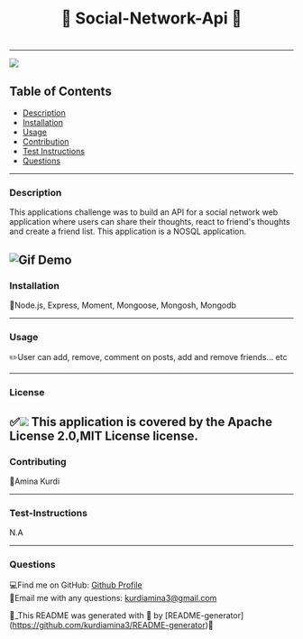 
  
  # <h1 align="center"> 🌻 Social-Network-Api 🌻 <h1>
  
----

<a href="https://img.shields.io/badge/License-Apache License 2.0-blueviolet"><img src="https://img.shields.io/badge/License-Apache License 2.0-blueviolet"></a>

## Table of Contents
- [Description](#description)
- [Installation](#installation)
- [Usage](#usage)
- [Contribution](#contribution)
- [Test Instructions](#test-instructions)
- [Questions](#questions)

----

### Description
This applications challenge was to build an API for a social network web application where users can share their thoughts, react to friend's thoughts and create a friend list. This application is a NOSQL application.

![Gif Demo](./gif.gif)
----
### Installation
🔧Node.js, Express, Moment, Mongoose, Mongosh, Mongodb

----
### Usage
✏️User can add, remove, comment on posts, add and remove friends... etc

----
### License
✅<a href="https://img.shields.io/badge/License-Apache License 2.0-blueviolet"><img src="https://img.shields.io/badge/License-Apache License 2.0-blueviolet"></a>
This application is covered by the Apache License 2.0,MIT License license.
----

### Contributing
🤝Amina Kurdi

----
### Test-Instructions
N.A

----
### Questions
💻Find me on GitHub: [Github Profile](https://github.com/Kurdiamina3)
<br />
📧Email me with any questions: kurdiamina3@gmail.com 
<br />

🌟_This README was generated with 💓 by [README-generator] (https://github.com/kurdiamina3/README-generator)🌟

